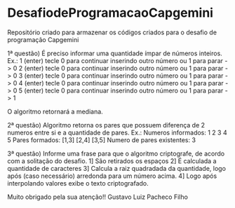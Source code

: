 # DesafiodeProgramacaoCapgemini
Repositório criado para armazenar os códigos criados para o desafio de programação Capgemini


1ª questão)
É preciso informar uma quantidade ímpar de números inteiros. 
Ex.: 1 (enter) 
tecle 0 para continuar inserindo outro número ou 1 para parar -> 0
2 (enter) 
tecle 0 para continuar inserindo outro número ou 1 para parar -> 0
3 (enter) 
tecle 0 para continuar inserindo outro número ou 1 para parar -> 0
4 (enter) 
tecle 0 para continuar inserindo outro número ou 1 para parar -> 0
5 (enter)
tecle 0 para continuar inserindo outro número ou 1 para parar -> 1

O algoritmo retornará a mediana.

2ª questão)
Algoritmo retorna os pares que possuem diferença de 2 numeros entre si e a quantidade de pares.
Ex.: 
Numeros informados: 
1
2
3
4
5
Pares formados: [1,3] [2,4] [3,5] 
Numero de pares existentes: 3

3ª questão)
Informe uma frase para que o algoritmo criptografe, de acordo com a solitação do desafio.
1] São retirados os espaços
2] É calculada a quantidade de caracteres
3] Calcula a raiz quadradada da quantidade, logo após (caso necessário) arredonda para um número acima.
4] Logo após interpolando valores exibe o texto criptografado.

Muito obrigado pela sua atenção!!
Gustavo Luiz Pacheco Filho
